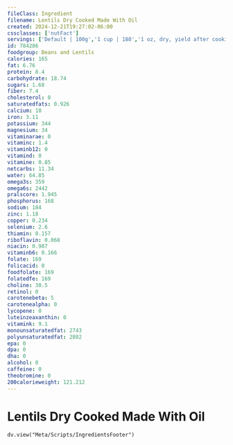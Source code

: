 ```yaml
---
fileClass: Ingredient
filename: Lentils Dry Cooked Made With Oil
created: 2024-12-21T19:27:02-06:00
cssclasses: ['nutFact']
servings: ['Default | 100g','1 cup | 180','1 oz, dry, yield after cooking | 70']
id: 784286
foodgroup: Beans and Lentils
calories: 165
fat: 6.76
protein: 8.4
carbohydrate: 18.74
sugars: 1.68
fiber: 7.4
cholesterol: 0
saturatedfats: 0.926
calcium: 18
iron: 3.11
potassium: 344
magnesium: 34
vitaminarae: 0
vitaminc: 1.4
vitaminb12: 0
vitamind: 0
vitamine: 0.85
netcarbs: 11.34
water: 64.85
omega3s: 359
omega6s: 2442
pralscore: 1.945
phosphorus: 168
sodium: 184
zinc: 1.18
copper: 0.234
selenium: 2.6
thiamin: 0.157
riboflavin: 0.068
niacin: 0.987
vitaminb6: 0.166
folate: 169
folicacid: 0
foodfolate: 169
folatedfe: 169
choline: 30.5
retinol: 0
carotenebeta: 5
carotenealpha: 0
lycopene: 0
luteinzeaxanthin: 0
vitamink: 9.1
monounsaturatedfat: 2743
polyunsaturatedfat: 2802
epa: 0
dpa: 0
dha: 0
alcohol: 0
caffeine: 0
theobromine: 0
200calorieweight: 121.212
---
```


# Lentils Dry Cooked Made With Oil

```dataviewjs
dv.view("Meta/Scripts/IngredientsFooter")
```